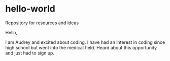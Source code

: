 # hello-world
Repository for resources and ideas

Hello,

I am Audrey and excited about coding. I have  had an interest in coding since high school but went into the medical field. Heard about this opportunity and just had to sign up. 
